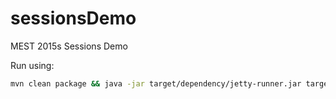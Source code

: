sessionsDemo
============

MEST 2015s Sessions Demo  

Run using:
```bash
mvn clean package && java -jar target/dependency/jetty-runner.jar target/*.war
```

